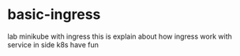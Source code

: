 # basic-ingress
lab minikube with ingress
this is explain about how ingress work with service in side k8s
have fun
